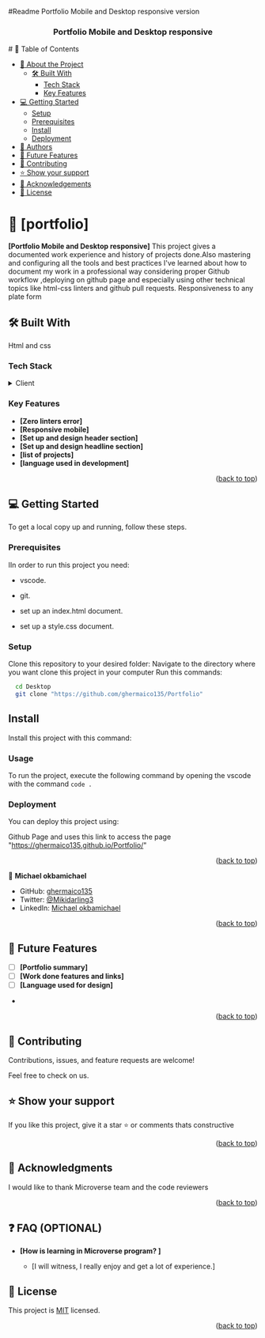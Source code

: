 <!-- @format -->

#Readme Portfolio Mobile and Desktop responsive version

  <div align="center">

  <h3><b>Portfolio Mobile and Desktop responsive</b></h3>

</div>
<!-- TABLE OF CONTENTS -->
# 📗 Table of Contents

- [📖 About the Project](#about-project)
  - [🛠 Built With](#built-with)
    - [Tech Stack](#tech-stack)
    - [Key Features](#key-features)
- [💻 Getting Started](#getting-started)
  - [Setup](#setup)
  - [Prerequisites](#prerequisites)
  - [Install](#install)
  - [Deployment](#triangular_flag_on_post-deployment)
- [👥 Authors](#authors)
- [🔭 Future Features](#future-features)
- [🤝 Contributing](#contributing)
- [⭐️ Show your support](#support)
- [🙏 Acknowledgements](#acknowledgements)
- [📝 License](#license)

# 📖 [portfolio]

**[Portfolio Mobile and Desktop responsive]** This project gives a documented work experience and history of projects done.Also mastering and configuring all the tools and best practices I've learned about how to document my work in a professional way considering proper Github workflow ,deploying on github page and especially using other technical
topics like html-css linters and github pull requests.
Responsiveness to any plate form

## 🛠 Built With

Html and css

### Tech Stack

<details>
  <summary>Client</summary>
  <ul>
    <li><a href="https://github.com/ghermaico135/Portfolio">portfolio</a></li>
    <li><a href="https://ghermaico135.github.io/Portfolio/">online version portfolio</a></li>
    
  </ul>
</details>

### Key Features

- **[Zero linters error]**
- **[Responsive mobile]**
- **[Set up and design header section]**
- **[Set up and design headline section]**
- **[list of projects]**
- **[language used in development]**

<p align="right">(<a href="#readme-top">back to top</a>)</p>

## 💻 Getting Started

To get a local copy up and running, follow these steps.

### Prerequisites

IIn order to run this project you need:

- vscode.

- git.

- set up an index.html document.
- set up a style.css document.

### Setup

Clone this repository to your desired folder:
Navigate to the directory where you want clone this project in your computer
Run this commands:

```sh
  cd Desktop
  git clone "https://github.com/ghermaico135/Portfolio"
```

## Install

Install this project with this command:

### Usage

To run the project, execute the following command by opening the
vscode with the command `code .`

### Deployment

You can deploy this project using:

Github Page and uses this link to access the page
"https://ghermaico135.github.io/Portfolio/"

<p align="right">(<a href="#readme-top">back to top</a>)</p>

👤 **Michael okbamichael**

- GitHub: [ghermaico135](https://github.com/ghermaico135)
- Twitter: [@Mikidarling3](https://twitter.com/@Mikidarling3)
- LinkedIn: [Michael okbamichael](https://www.linkedin.com/in/michael-okbamichael-966106263/)

<p align="right">(<a href="#readme-top">back to top</a>)</p>

## 🔭 Future Features

- [ ] **[Portfolio summary]**
- [ ] **[Work done features and links]**
- [ ] **[Language used for design]**
-

<p align="right">(<a href="#readme-top">back to top</a>)</p>

<!-- CONTRIBUTING -->

## 🤝 Contributing

Contributions, issues, and feature requests are welcome!

Feel free to check on us.

## ⭐️ Show your support

If you like this project, give it a star ⭐ or comments thats constructive

<p align="right">(<a href="#readme-top">back to top</a>)</p>

## 🙏 Acknowledgments

I would like to thank Microverse team and the code reviewers

<p align="right">(<a href="#readme-top">back to top</a>)</p>

## ❓ FAQ (OPTIONAL)

- **[How is learning in Microverse program? ]**

  - [I will witness, I really enjoy and get a lot of experience.]

## 📝 License

This project is [MIT](./MIT-license) licensed.

<p align="right">(<a href="#readme-top">back to top</a>)</p>
